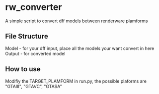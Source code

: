# rw_converter
A simple script to convert dff models between renderware plamforms
## File Structure
Model - for your dff input, place all the models your want convert in here
Output - for converted model
## How to use 
Modifiy the TARGET_PLAMFORM  in run.py, the possible plaforms are "GTAIII", "GTAVC", "GTASA"
